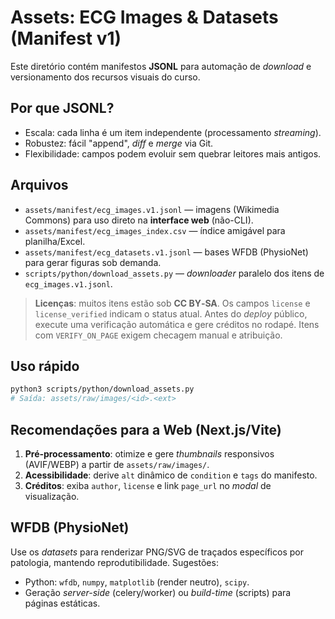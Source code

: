 
# Assets: ECG Images & Datasets (Manifest v1)

Este diretório contém manifestos **JSONL** para automação de *download* e versionamento dos recursos visuais do curso.

## Por que JSONL?
- Escala: cada linha é um item independente (processamento *streaming*).
- Robustez: fácil "append", *diff* e *merge* via Git.
- Flexibilidade: campos podem evoluir sem quebrar leitores mais antigos.

## Arquivos
- `assets/manifest/ecg_images.v1.jsonl` — imagens (Wikimedia Commons) para uso direto na **interface web** (não-CLI).
- `assets/manifest/ecg_images_index.csv` — índice amigável para planilha/Excel.
- `assets/manifest/ecg_datasets.v1.jsonl` — bases WFDB (PhysioNet) para gerar figuras sob demanda.
- `scripts/python/download_assets.py` — *downloader* paralelo dos itens de `ecg_images.v1.jsonl`.

> **Licenças**: muitos itens estão sob **CC BY‑SA**. Os campos `license` e `license_verified` indicam o status atual. Antes do *deploy* público, execute uma verificação automática e gere créditos no rodapé. Itens com `VERIFY_ON_PAGE` exigem checagem manual e atribuição.

## Uso rápido
```bash
python3 scripts/python/download_assets.py
# Saída: assets/raw/images/<id>.<ext>
```

## Recomendações para a Web (Next.js/Vite)
1. **Pré‑processamento**: otimize e gere *thumbnails* responsivos (AVIF/WEBP) a partir de `assets/raw/images/`.
2. **Acessibilidade**: derive `alt` dinâmico de `condition` e `tags` do manifesto.
3. **Créditos**: exiba `author`, `license` e link `page_url` no *modal* de visualização.

## WFDB (PhysioNet)
Use os *datasets* para renderizar PNG/SVG de traçados específicos por patologia, mantendo reprodutibilidade. Sugestões:
- Python: `wfdb`, `numpy`, `matplotlib` (render neutro), `scipy`.
- Geração *server-side* (celery/worker) ou *build-time* (scripts) para páginas estáticas.

